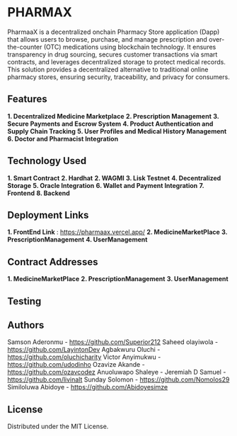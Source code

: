 # PHARMAX

PharmaaX is a decentralized onchain Pharmacy Store application (Dapp) that allows users to browse, purchase, and manage prescription and over-the-counter (OTC) medications using blockchain technology. It ensures transparency in drug sourcing, secures customer transactions via smart contracts, and leverages decentralized storage to protect medical records. This solution provides a decentralized alternative to traditional online pharmacy stores, ensuring security, traceability, and privacy for consumers.


## Features

**1. Decentralized Medicine Marketplace**
**2. Prescription Management**
**3. Secure Payments and Escrow System**
**4. Product Authentication and Supply Chain Tracking**
**5. User Profiles and Medical History Management**
**6. Doctor and Pharmacist Integration**


## Technology Used

**1. Smart Contract**
**2. Hardhat**
**2. WAGMI**
**3. Lisk Testnet**
**4. Decentralized Storage**
**5. Oracle Integration**
**6. Wallet and Payment Integration**
**7. Frontend**
**8. Backend**


## Deployment Links

**1. FrontEnd Link** : https://pharmaax.vercel.app/
**2. MedicineMarketPlace**
**3. PrescriptionManagement**
**4. UserManagement**

## Contract Addresses
**1. MedicineMarketPlace**
**2. PrescriptionManagement**
**3. UserManagement**

## Testing

## Authors
Samson Aderonmu - https://github.com/Superior212
Saheed olayiwola - https://github.com/LayintonDev
Agbakwuru Oluchi - https://github.com/oluchicharity
Victor Anyimukwu -  https://github.com/udodinho
Ozavize Akande -  https://github.com/ozavcodez
Anuoluwapo Shaleye -
Jeremiah D Samuel - https://github.com/livinalt
Sunday Solomon - https://github.com/Nomolos29
Similoluwa Abidoye - https://github.com/Abidoyesimze
  

## License
Distributed under the MIT License.